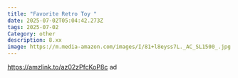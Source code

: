 ```yaml
---
title: "Favorite Retro Toy "
date: 2025-07-02T05:04:42.273Z
tags: 2025-07-02
Category: other
description: 8.xx
image: https://m.media-amazon.com/images/I/81+l8eyss7L._AC_SL1500_.jpg
---
```

https://amzlink.to/az02zPfcKoP8c ad